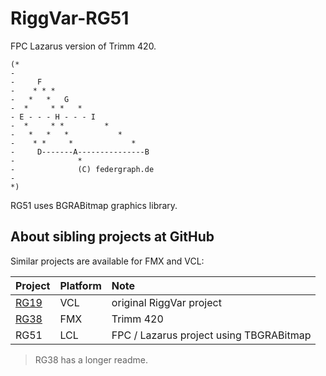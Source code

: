 ﻿# RiggVar-RG51

FPC Lazarus version of Trimm 420.

```
(*
-
-     F
-    * * *
-   *   *   G
-  *     * *   *
- E - - - H - - - I
-  *     * *         *
-   *   *   *           *
-    * *     *             *
-     D-------A---------------B
-              *
-              (C) federgraph.de
-
*)
```

RG51 uses BGRABitmap graphics library.

## About sibling projects at GitHub

Similar projects are available for FMX and VCL:

| Project | Platform | Note |
| :-- | :- | :- |
| [RG19](https://github.com/federgraph/RiggVar-RG19) | VCL | original RiggVar project |
| [RG38](https://github.com/federgraph/RiggVar-RG38) | FMX | Trimm 420 |
| RG51 | LCL | FPC / Lazarus project using TBGRABitmap |

> RG38 has a longer readme.